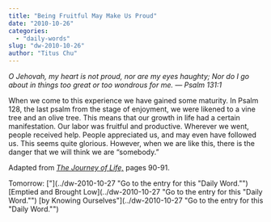 ```yaml
---
title: "Being Fruitful May Make Us Proud"
date: "2010-10-26"
categories: 
  - "daily-words"
slug: "dw-2010-10-26"
author: "Titus Chu"
---
```


_O Jehovah, my heart is not proud, nor are my eyes haughty; Nor do I go about in things too great or too wondrous for me. — Psalm 131:1_

When we come to this experience we have gained some maturity. In Psalm 128, the last psalm from the stage of enjoyment, we were likened to a vine tree and an olive tree. This means that our growth in life had a certain manifestation. Our labor was fruitful and productive. Wherever we went, people received help. People appreciated us, and may even have followed us. This seems quite glorious. However, when we are like this, there is the danger that we will think we are “somebody.”

Adapted from [_The Journey of Life,_](../book-journey/ "Go to the listing for this book.") pages 90-91.

Tomorrow: ["](../dw-2010-10-27 "Go to the entry for this "Daily Word."")[Emptied and Brought Low](../dw-2010-10-27 "Go to the entry for this "Daily Word."") [by Knowing Ourselves"](../dw-2010-10-27 "Go to the entry for this "Daily Word."")

